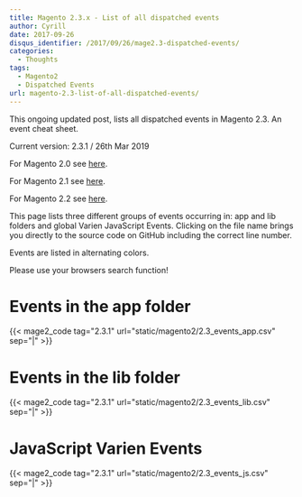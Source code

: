 ```yaml
---
title: Magento 2.3.x - List of all dispatched events
author: Cyrill
date: 2017-09-26
disqus_identifier: /2017/09/26/mage2.3-dispatched-events/
categories:
  - Thoughts
tags:
  - Magento2
  - Dispatched Events
url: magento-2.3-list-of-all-dispatched-events/
---
```


This ongoing updated post, lists all dispatched events in Magento 2.3. An event cheat sheet.

Current version: 2.3.1 / 26th Mar 2019

<!--more-->

For Magento 2.0 see [here](magento2-list-of-all-dispatched-events/).

For Magento 2.1 see [here](magento-2.1-list-of-all-dispatched-events/).

For Magento 2.2 see [here](magento-2.2-list-of-all-dispatched-events/).

This page lists three different groups of events occurring in: app and lib folders
and global Varien JavaScript Events. Clicking on the file name brings you directly
to the source code on GitHub including the correct line number.

Events are listed in alternating colors.

Please use your browsers search function!

# Events in the app folder

{{< mage2_code tag="2.3.1" url="static/magento2/2.3_events_app.csv" sep="|" >}}

# Events in the lib folder

{{< mage2_code tag="2.3.1" url="static/magento2/2.3_events_lib.csv" sep="|" >}}

# JavaScript Varien Events

{{< mage2_code tag="2.3.1" url="static/magento2/2.3_events_js.csv" sep="|" >}}
